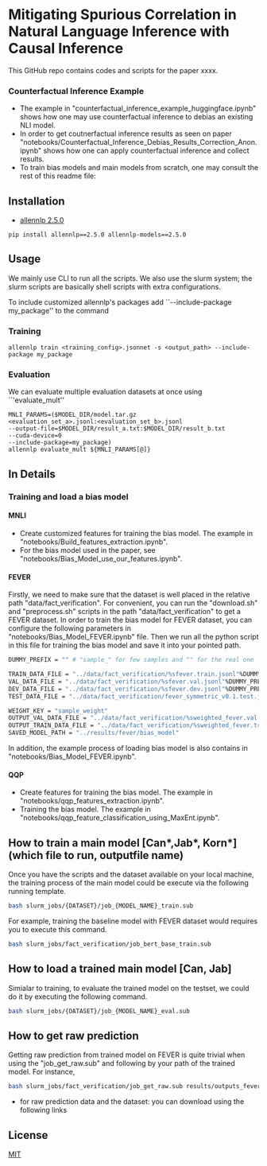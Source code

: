 # Mitigating Spurious Correlation in Natural Language Inference with Causal Inference

This GitHub repo contains codes and scripts for the paper xxxx.
### Counterfactual Inference Example
- The example in "counterfactual_inference_example_huggingface.ipynb" shows how one may use counterfactual inference to debias an existing NLI model.
- In order to get coutnerfactual inference results as seen on paper "notebooks/Counterfactual_Inference_Debias_Results_Correction_Anon.ipynb" shows how one can apply counterfactual inference and collect results.
- To train bias models and main models from scratch, one may consult the rest of this readme file:



## Installation

- [allennlp 2.5.0](https://github.com/allenai/allennlp/tree/v2.5.0)



```shell
pip install allennlp==2.5.0 allennlp-models==2.5.0
```

## Usage

We mainly use CLI to run all the scripts.  We also use the slurm system; the slurm scripts are basically shell scripts with extra configurations. 

To include customized allennlp's packages add ``--include-package my_package'' to the command

### Training 

```shell
allennlp train <training_config>.jsonnet -s <output_path> --include-package my_package
```

### Evaluation

We can evaluate multiple evaluation datasets at once using ``'evaluate_mult''

```shell
MNLI_PARAMS=($MODEL_DIR/model.tar.gz  
<evaluation_set_a>.jsonl:<evaluation_set_b>.jsonl
--output-file=$MODEL_DIR/result_a.txt:$MODEL_DIR/result_b.txt
--cuda-device=0
--include-package=my_package)
allennlp evaluate_mult ${MNLI_PARAMS[@]}
```


## In Details


### Training and load a bias model

#### MNLI
- Create customized features for training the bias model. The example in "notebooks/Build_features_extraction.ipynb".
-  For the bias model used in the paper, see "notebooks/Bias_Model_use_our_features.ipynb".

#### FEVER
Firstly, we need to make sure that the dataset is well placed in the relative path "data/fact_verification". For convenient, you can run the "download.sh" and "preprocess.sh" scripts in the path "data/fact_verification" to get a FEVER dataset. In order to train the bias model for FEVER dataset, you can configure the following parameters in "notebooks/Bias_Model_FEVER.ipynb" file. Then we run all the python script in this file for training the bias model and save it into your pointed path.

```bash
DUMMY_PREFIX = "" # "sample_" for few samples and "" for the real one

TRAIN_DATA_FILE = "../data/fact_verification/%sfever.train.jsonl"%DUMMY_PREFIX
VAL_DATA_FILE = "../data/fact_verification/%sfever.val.jsonl"%DUMMY_PREFIX
DEV_DATA_FILE = "../data/fact_verification/%sfever.dev.jsonl"%DUMMY_PREFIX
TEST_DATA_FILE = "../data/fact_verification/fever_symmetric_v0.1.test.jsonl"
```

```bash
WEIGHT_KEY = "sample_weight"
OUTPUT_VAL_DATA_FILE = "../data/fact_verification/%sweighted_fever.val.jsonl"%DUMMY_PREFIX
OUTPUT_TRAIN_DATA_FILE = "../data/fact_verification/%sweighted_fever.train.jsonl"%DUMMY_PREFIX
SAVED_MODEL_PATH = "../results/fever/bias_model"
```

In addition, the example process of loading bias model is also contains in "notebooks/Bias_Model_FEVER.ipynb".

#### QQP
- Create features for training the bias model. The example in "notebooks/qqp_features_extraction.ipynb".
- Training the bias model. The example in "notebooks/qqp_feature_classification_using_MaxEnt.ipynb".


## How to train a main model  [Can*,Jab*, Korn*]  (which file to run, outputfile name)

Once you have the scripts and the dataset available on your local machine, the training process of the main model could be execute via the following running template.

```bash
bash slurm_jobs/{DATASET}/job_{MODEL_NAME}_train.sub
```

For example, training the baseline model with FEVER dataset would requires you to execute this command.

```bash
bash slurm_jobs/fact_verification/job_bert_base_train.sub
```


## How to load a trained main model [Can, Jab]

Simialar to training, to evaluate the trained model on the testset, we could do it by executing the following command.

```bash
bash slurm_jobs/{DATASET}/job_{MODEL_NAME}_eval.sub
```

## How to get raw prediction

Getting raw prediction from trained model on FEVER is quite trivial when using the "job_get_raw.sub" and following by your path of the trained model. For instance,

```bash
bash slurm_jobs/fact_verification/job_get_raw.sub results/outputs_fever_bert_base_1
```

- for raw prediction data and the dataset: you can download using the following links


## License
[MIT](https://choosealicense.com/licenses/mit/)

